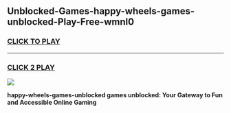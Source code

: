 
## Unblocked-Games-happy-wheels-games-unblocked-Play-Free-wmnl0
<h3>
<a href="https://premium76.site?title=happy-wheels-games-unblocked&ref=12A">CLICK TO PLAY</a></h3>
<hr>

<h3>
<a href="https://premium76.site?title=happy-wheels-games-unblocked&ref=12A">CLICK 2 PLAY</a>
  
</h3>

<a href="https://premium76.site?title=happy-wheels-games-unblocked&ref=12A"><img src="https://clearcache.store/games.png"></a>


**happy-wheels-games-unblocked games unblocked: Your Gateway to Fun and Accessible Online Gaming**
